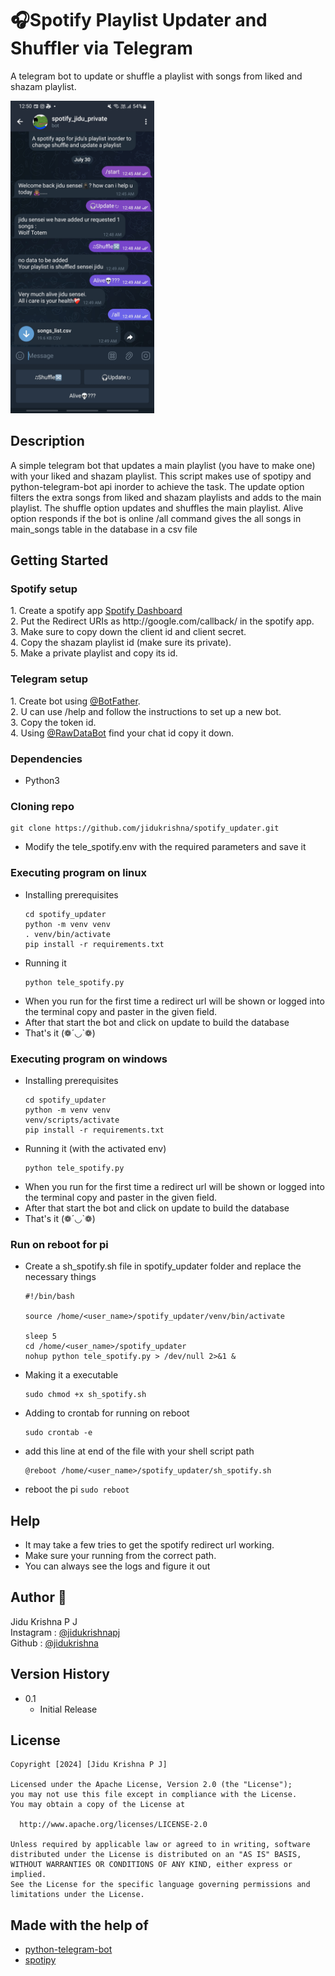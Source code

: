 # 🎧Spotify Playlist Updater and Shuffler via Telegram

A telegram bot to update or shuffle a playlist with songs from liked and shazam playlist.

<img src='https://raw.githubusercontent.com/jidukrishna/jidukrishna/main/Screenshot_20240730-005005_Telegram.jpg' height=500>

## Description

A simple telegram bot that updates a main playlist (you have to make one) with your liked and shazam playlist. 
This script makes use of spotipy and python-telegram-bot api inorder to achieve the task.
The update option filters the extra songs from liked and shazam playlists and adds to the main playlist.
The shuffle option updates and shuffles the main playlist.
Alive option responds if the bot is online
/all command gives the all songs in main_songs table in the database in a csv file

## Getting Started
<h3>Spotify setup</h3>
1. Create a spotify app <a href="https://developer.spotify.com/dashboard" target="_blank">Spotify Dashboard</a> <br>
2. Put the Redirect URIs as http://google.com/callback/ in the spotify app.<br>
3. Make sure to copy down the client id and client secret.<br>
4. Copy the shazam playlist id (make sure its private).<br>
5. Make a private playlist and copy its id.<br>

<h3>Telegram setup</h3>
1. Create bot using <a href="https://t.me/BotFather" target="_blank">@BotFather</a>.<br>
2. U can use /help and follow the instructions to set up a new bot.<br>
3. Copy the token id.<br>
4. Using <a href="https://t.me/RawDataBot" target="_blank">@RawDataBot</a> find your chat id copy it down.<br>

### Dependencies

* Python3
  
### Cloning repo
```
git clone https://github.com/jidukrishna/spotify_updater.git
```
* Modify the tele_spotify.env with the required parameters and save it

### Executing program on linux

* Installing prerequisites
  ```
  cd spotify_updater
  python -m venv venv
  . venv/bin/activate
  pip install -r requirements.txt
  ```
* Running it
  ```
  python tele_spotify.py
  ```
* When you run for the first time a redirect url will be shown or logged into the terminal copy and paster in the given field.
* After that start the bot and click on update to build the database
* That's it (❁´◡`❁)


### Executing program on windows

* Installing prerequisites
  ```
  cd spotify_updater
  python -m venv venv
  venv/scripts/activate
  pip install -r requirements.txt
  ```
* Running it (with the activated env)
  ```
  python tele_spotify.py
  ```
* When you run for the first time a redirect url will be shown or logged into the terminal copy and paster in the given field.
* After that start the bot and click on update to build the database
* That's it (❁´◡`❁)

### Run on reboot for pi
* Create a sh_spotify.sh file in spotify_updater folder and replace the necessary things
  ```
  #!/bin/bash
  
  source /home/<user_name>/spotify_updater/venv/bin/activate
  
  sleep 5
  cd /home/<user_name>/spotify_updater
  nohup python tele_spotify.py > /dev/null 2>&1 &
  ```
* Making it a executable
  ```
  sudo chmod +x sh_spotify.sh
  ```
* Adding to crontab for running on reboot
  ```
  sudo crontab -e 
  ```
* add this line at end of the file with your shell script path
  ```
  @reboot /home/<user_name>/spotify_updater/sh_spotify.sh
  ```
* reboot the pi ```sudo reboot```

## Help
* It may take a few tries to get the spotify redirect url working.
* Make sure your running from the correct path.
* You can always see the logs and figure it out

## Author 🗿
Jidu Krishna P J <br>
Instagram : [@jidukrishnapj](https://www.instagram.com/jidukrishnapj/) <br>
Github : [@jidukrishna](https://github.com/jidukrishna)

## Version History

* 0.1
    * Initial Release

## License

```
Copyright [2024] [Jidu Krishna P J]

Licensed under the Apache License, Version 2.0 (the "License");
you may not use this file except in compliance with the License.
You may obtain a copy of the License at

  http://www.apache.org/licenses/LICENSE-2.0

Unless required by applicable law or agreed to in writing, software
distributed under the License is distributed on an "AS IS" BASIS,
WITHOUT WARRANTIES OR CONDITIONS OF ANY KIND, either express or implied.
See the License for the specific language governing permissions and
limitations under the License.
```

## Made with the help of
* [python-telegram-bot](https://python-telegram-bot.org/)
* [spotipy](https://pypi.org/project/spotipy/)
